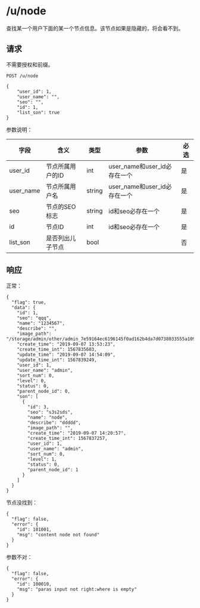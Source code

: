 # /u/node

查找某一个用户下面的某一个节点信息。该节点如果是隐藏的，将会看不到。

## 请求

不需要授权和前缀。

```
POST /u/node

{
	"user_id": 1,
	"user_name": "",
	"seo": "",
	"id": 1,
	"list_son": true
}
```

参数说明：

| 字段   |      含义   | 类型  |   参数 |  必选 |
|----------|--------|------|------|------|
| user_id | 节点所属用户的ID | int | user_name和user_id必存在一个 | 是 |
| user_name |    节点所属用户名  |  string | user_name和user_id必存在一个 | 是 |
| seo | 节点的SEO标志 | string | id和seo必存在一个 | 是 |
| id |    节点ID   |   int | id和seo必存在一个 | 是 |
| list_son |    是否列出儿子节点   |   bool |  | 否  |

## 响应


正常：

```
{
  "flag": true,
  "data": {
    "id": 1,
    "seo": "qqq",
    "name": "1234567",
    "describe": "",
    "image_path": "/storage/admin/other/admin_7e59164ec6196145f0ad162b4da7d0738033555a109ca01d1dee635b8494cef1.jpeg",
    "create_time": "2019-09-07 13:53:23",
    "create_time_int": 1567835603,
    "update_time": "2019-09-07 14:54:09",
    "update_time_int": 1567839249,
    "user_id": 1,
    "user_name": "admin",
    "sort_num": 0,
    "level": 0,
    "status": 0,
    "parent_node_id": 0,
    "son": [
      {
        "id": 3,
        "seo": "s3s2sds",
        "name": "node",
        "describe": "ddddd",
        "image_path": "",
        "create_time": "2019-09-07 14:20:57",
        "create_time_int": 1567837257,
        "user_id": 1,
        "user_name": "admin",
        "sort_num": 0,
        "level": 1,
        "status": 0,
        "parent_node_id": 1
      }
    ]
  }
}
```

节点没找到：

```
{
  "flag": false,
  "error": {
    "id": 101001,
    "msg": "content node not found"
  }
}
```

参数不对：

```
{
  "flag": false,
  "error": {
    "id": 100010,
    "msg": "paras input not right:where is empty"
  }
}
```